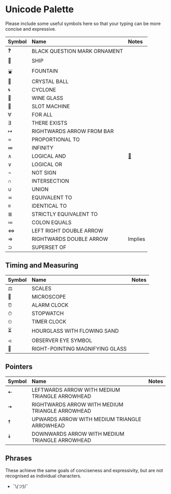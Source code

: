# Unicode Palette
Please include some useful symbols here so that your typing can be more concise and expressive.

| Symbol  | Name  | Notes |
|:--------|:-----|:-----|
| ❓  | BLACK QUESTION MARK ORNAMENT |  |
| 🚢  | SHIP  |  |
| ⛲  | FOUNTAIN  |  |
| 🔮  | CRYSTAL BALL |  |
| 🌀  | CYCLONE  |  |
| 🍷  | WINE GLASS  |  |
| 🎰  | SLOT MACHINE  |  |
| ∀   | FOR ALL  |  |
| ∃   | THERE EXISTS  |  |
| ↦   | RIGHTWARDS ARROW FROM BAR  |  |
| ∝   | PROPORTIONAL TO  |  |
| ∞   | INFINITY  |  |
| ∧   | LOGICAL AND  | [🔗](https://en.wikipedia.org/wiki/List_of_logic_symbols) |
| ∨   | LOGICAL OR  |  |
| ¬   | NOT SIGN   |  |
| ∩   | INTERSECTION  |  |
| ∪   | UNION  |  |
| ≍   | EQUIVALENT TO  |  |
| ≡   | IDENTICAL TO |  |
| ≣   | STRICTLY EQUIVALENT TO |  |
| ≔   | COLON EQUALS  |  |
| ⇔   | LEFT RIGHT DOUBLE ARROW  |  |
| ⇒   | RIGHTWARDS DOUBLE ARROW  | Implies |
| ⊃   | SUPERSET OF  |  |

## Timing and Measuring
| Symbol  | Name  | Notes |
|:--------|:-----|:-----|
| ⚖   | SCALES  | |
| 🔬  | MICROSCOPE  |  |
| ⏰  | ALARM CLOCK |  |
| ⏱  | STOPWATCH  |  |
| ⏲  | TIMER CLOCK  |  |
| ⏳  | HOURGLASS WITH FLOWING SAND  |  |
| ⏿  | OBSERVER EYE SYMBOL |  |
| 🔎 | RIGHT-POINTING MAGNIFYING GLASS |  |

## Pointers
| Symbol  | Name  | Notes  |
|:-----|:----|:----|
| 🠄 | LEFTWARDS ARROW WITH MEDIUM TRIANGLE ARROWHEAD  |  |
| 🠆 | RIGHTWARDS ARROW WITH MEDIUM TRIANGLE ARROWHEAD |  |
| 🠅  | UPWARDS ARROW WITH MEDIUM TRIANGLE ARROWHEAD   |  |
| 🠇  | DOWNWARDS ARROW WITH MEDIUM TRIANGLE ARROWHEAD |  |

## Phrases
These achieve the same goals of conciseness and expressivity, but are not recognised as individual characters.

* ¯\\_(ツ)_/¯
